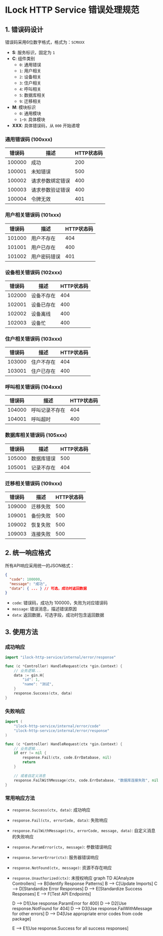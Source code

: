 # ILock HTTP Service 错误处理规范

## 1. 错误码设计

错误码采用6位数字格式，格式为：`SCMXXX`

- **S**: 服务标识，固定为 `1`
- **C**: 组件类别
  - `0`: 通用错误
  - `1`: 用户相关
  - `2`: 设备相关
  - `3`: 住户相关
  - `4`: 呼叫相关
  - `5`: 数据库相关
  - `9`: 迁移相关
- **M**: 模块标识
  - `0`: 通用模块
  - `1`-`9`: 具体模块
- **XXX**: 具体错误码，从 `000` 开始递增

### 通用错误码 (100xxx)

| 错误码 | 描述 | HTTP状态码 |
|--------|------|------------|
| 100000 | 成功 | 200 |
| 100001 | 未知错误 | 500 |
| 100002 | 请求参数绑定错误 | 400 |
| 100003 | 请求参数验证错误 | 400 |
| 100004 | 令牌无效 | 401 |

### 用户相关错误码 (101xxx)

| 错误码 | 描述 | HTTP状态码 |
|--------|------|------------|
| 101000 | 用户不存在 | 404 |
| 101001 | 用户已存在 | 400 |
| 101002 | 用户密码错误 | 401 |

### 设备相关错误码 (102xxx)

| 错误码 | 描述 | HTTP状态码 |
|--------|------|------------|
| 102000 | 设备不存在 | 404 |
| 102001 | 设备已存在 | 400 |
| 102002 | 设备离线 | 400 |
| 102003 | 设备忙 | 400 |

### 住户相关错误码 (103xxx)

| 错误码 | 描述 | HTTP状态码 |
|--------|------|------------|
| 103000 | 住户不存在 | 404 |
| 103001 | 住户已存在 | 400 |

### 呼叫相关错误码 (104xxx)

| 错误码 | 描述 | HTTP状态码 |
|--------|------|------------|
| 104000 | 呼叫记录不存在 | 404 |
| 104001 | 呼叫超时 | 400 |

### 数据库相关错误码 (105xxx)

| 错误码 | 描述 | HTTP状态码 |
|--------|------|------------|
| 105000 | 数据库错误 | 500 |
| 105001 | 记录不存在 | 404 |

### 迁移相关错误码 (109xxx)

| 错误码 | 描述 | HTTP状态码 |
|--------|------|------------|
| 109000 | 迁移失败 | 500 |
| 109001 | 备份失败 | 500 |
| 109002 | 恢复失败 | 500 |
| 109003 | 连接失败 | 500 |

## 2. 统一响应格式

所有API响应采用统一的JSON格式：

```json
{
  "code": 100000,
  "message": "成功",
  "data": { ... } // 可选，成功时返回数据
}
```

- `code`: 错误码，成功为 100000，失败为对应错误码
- `message`: 错误消息，描述错误原因
- `data`: 返回数据，可选字段，成功时包含返回数据

## 3. 使用方法

### 成功响应

```go
import "ilock-http-service/internal/error/response"

func (c *Controller) HandleRequest(ctx *gin.Context) {
    // 业务逻辑...
    data := gin.H{
        "id": 1,
        "name": "测试",
    }
    response.Success(ctx, data)
}
```

### 失败响应

```go
import (
    "ilock-http-service/internal/error/code"
    "ilock-http-service/internal/error/response"
)

func (c *Controller) HandleRequest(ctx *gin.Context) {
    // 业务逻辑...
    if err != nil {
        response.Fail(ctx, code.ErrDatabase, nil)
        return
    }
    
    // 或者自定义消息
    response.FailWithMessage(ctx, code.ErrDatabase, "数据库连接失败", nil)
}
```

### 常用响应方法

- `response.Success(ctx, data)`: 成功响应
- `response.Fail(ctx, errorCode, data)`: 失败响应
- `response.FailWithMessage(ctx, errorCode, message, data)`: 自定义消息的失败响应
- `response.ParamError(ctx, message)`: 参数错误响应
- `response.ServerError(ctx)`: 服务器错误响应
- `response.NotFound(ctx, message)`: 资源不存在响应
- `response.Unauthorized(ctx)`: 未授权响应 
graph TD
    A[Analyze Controllers] --> B[Identify Response Patterns]
    B --> C[Update Imports]
    C --> D[Standardize Error Responses]
    D --> E[Standardize Success Responses]
    E --> F[Test API Endpoints]
    
    D --> D1[Use response.ParamError for 400]
    D --> D2[Use response.NotFound for 404]
    D --> D3[Use response.FailWithMessage for other errors]
    D --> D4[Use appropriate error codes from code package]
    
    E --> E1[Use response.Success for all success responses]